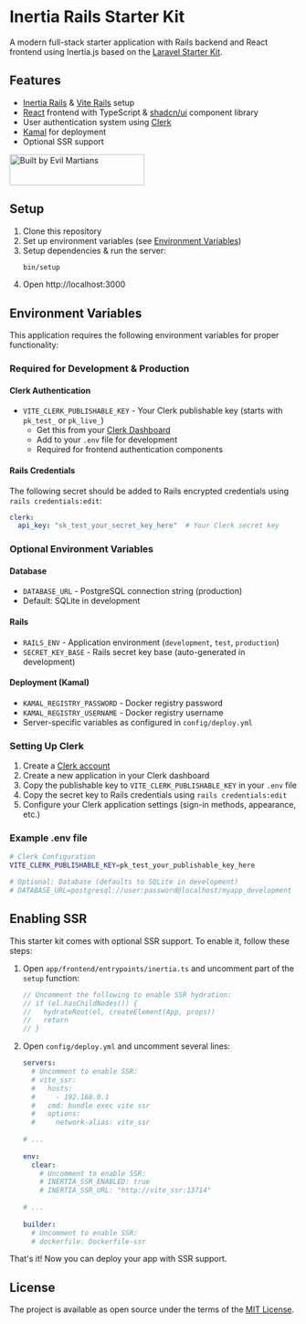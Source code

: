 # Inertia Rails Starter Kit

A modern full-stack starter application with Rails backend and React frontend using Inertia.js based on the [Laravel Starter Kit](https://github.com/laravel/react-starter-kit).

## Features

- [Inertia Rails](https://inertia-rails.dev) & [Vite Rails](https://vite-ruby.netlify.app) setup
- [React](https://react.dev) frontend with TypeScript & [shadcn/ui](https://ui.shadcn.com) component library
- User authentication system using [Clerk](https://clerk.com)
- [Kamal](https://kamal-deploy.org/) for deployment
- Optional SSR support


<a href="https://evilmartians.com/?utm_source=inertia-rails-shadcn-starter&utm_campaign=project_page">
<img src="https://evilmartians.com/badges/sponsored-by-evil-martians.svg" alt="Built by Evil Martians" width="236" height="54">
</a>

## Setup

1. Clone this repository
2. Set up environment variables (see [Environment Variables](#environment-variables))
3. Setup dependencies & run the server:
   ```bash
   bin/setup
   ```
4. Open http://localhost:3000

## Environment Variables

This application requires the following environment variables for proper functionality:

### Required for Development & Production

#### Clerk Authentication
- `VITE_CLERK_PUBLISHABLE_KEY` - Your Clerk publishable key (starts with `pk_test_` or `pk_live_`)
  - Get this from your [Clerk Dashboard](https://dashboard.clerk.com)
  - Add to your `.env` file for development
  - Required for frontend authentication components

#### Rails Credentials
The following secret should be added to Rails encrypted credentials using `rails credentials:edit`:
```yaml
clerk:
  api_key: "sk_test_your_secret_key_here"  # Your Clerk secret key
```

### Optional Environment Variables

#### Database
- `DATABASE_URL` - PostgreSQL connection string (production)
- Default: SQLite in development

#### Rails
- `RAILS_ENV` - Application environment (`development`, `test`, `production`)
- `SECRET_KEY_BASE` - Rails secret key base (auto-generated in development)

#### Deployment (Kamal)
- `KAMAL_REGISTRY_PASSWORD` - Docker registry password
- `KAMAL_REGISTRY_USERNAME` - Docker registry username
- Server-specific variables as configured in `config/deploy.yml`

### Setting Up Clerk

1. Create a [Clerk account](https://clerk.com)
2. Create a new application in your Clerk dashboard
3. Copy the publishable key to `VITE_CLERK_PUBLISHABLE_KEY` in your `.env` file
4. Copy the secret key to Rails credentials using `rails credentials:edit`
5. Configure your Clerk application settings (sign-in methods, appearance, etc.)

### Example .env file

```bash
# Clerk Configuration
VITE_CLERK_PUBLISHABLE_KEY=pk_test_your_publishable_key_here

# Optional: Database (defaults to SQLite in development)
# DATABASE_URL=postgresql://user:password@localhost/myapp_development
```

## Enabling SSR

This starter kit comes with optional SSR support. To enable it, follow these steps:

1. Open `app/frontend/entrypoints/inertia.ts` and uncomment part of the `setup` function:
   ```ts
   // Uncomment the following to enable SSR hydration:
   // if (el.hasChildNodes()) {
   //   hydrateRoot(el, createElement(App, props))
   //   return
   // }
   ```
2. Open `config/deploy.yml` and uncomment several lines:
   ```yml
   servers:
     # Uncomment to enable SSR:
     # vite_ssr:
     #   hosts:
     #     - 192.168.0.1
     #   cmd: bundle exec vite ssr
     #   options:
     #     network-alias: vite_ssr
      
   # ...
      
   env:
     clear:
       # Uncomment to enable SSR:
       # INERTIA_SSR_ENABLED: true
       # INERTIA_SSR_URL: "http://vite_ssr:13714"
      
   # ...
      
   builder:
     # Uncomment to enable SSR:
     # dockerfile: Dockerfile-ssr
   ```
   
That's it! Now you can deploy your app with SSR support.

## License

The project is available as open source under the terms of the [MIT License](https://opensource.org/licenses/MIT).
